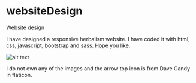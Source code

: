 # websiteDesign
Website design

I have designed a responsive herbalism website. I have coded it with html, css, javascript, bootstrap and sass.
Hope you like.

![alt text](https://github.com/mireyamdev-hub/websiteDesign/websiteDesign_herbalism//blob/master/img/Main.PNG)




I do not own any of the images and the arrow top icon is from Dave Gandy in flaticon.
